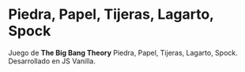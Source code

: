 # Piedra, Papel, Tijeras, Lagarto, Spock

Juego de **The Big Bang Theory** Piedra, Papel, Tijeras, Lagarto, Spock. Desarrollado en JS Vanilla.